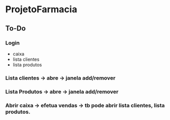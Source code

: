 # ProjetoFarmacia

## To-Do

### Login
- caixa
- lista clientes
- lista produtos

### Lista clientes -> abre -> janela add/remover
### Lista Produtos -> abre -> janela add/remover
### Abrir caixa -> efetua vendas ->  tb pode abrir lista clientes, lista produtos.